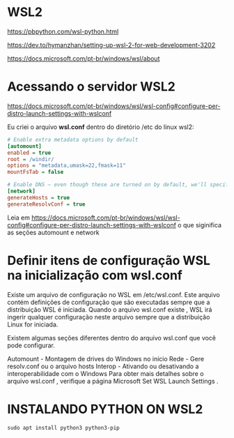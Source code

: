 # WSL2

https://pbpython.com/wsl-python.html

https://dev.to/hymanzhan/setting-up-wsl-2-for-web-development-3202

https://docs.microsoft.com/pt-br/windows/wsl/about

# Acessando o servidor WSL2

https://docs.microsoft.com/pt-br/windows/wsl/wsl-config#configure-per-distro-launch-settings-with-wslconf

Eu criei o arquivo **wsl.conf** dentro do diretório /etc do linux wsl2:

```ini
# Enable extra metadata options by default
[automount]
enabled = true
root = /windir/
options = "metadata,umask=22,fmask=11"
mountFsTab = false

# Enable DNS – even though these are turned on by default, we'll specify here just to be explicit.
[network]
generateHosts = true
generateResolvConf = true
```

Leia em https://docs.microsoft.com/pt-br/windows/wsl/wsl-config#configure-per-distro-launch-settings-with-wslconf
o que siginifica as seções automount e network

# Definir itens de configuração WSL na inicialização com wsl.conf

Existe um arquivo de configuração no WSL em /etc/wsl.conf. Este arquivo contém definições de configuração que são executadas sempre que a distribuição WSL é iniciada. Quando o arquivo wsl.conf existe , WSL irá ingerir qualquer configuração neste arquivo sempre que a distribuição Linux for iniciada.

Existem algumas seções diferentes dentro do arquivo wsl.conf que você pode configurar.

Automount - Montagem de drives do Windows no início
Rede - Gere resolv.conf ou o arquivo hosts
Interop - Ativando ou desativando a interoperabilidade com o Windows
Para obter mais detalhes sobre o arquivo wsl.conf , verifique a página Microsoft Set WSL Launch Settings .


# INSTALANDO PYTHON ON WSL2 

```
sudo apt install python3 python3-pip
```